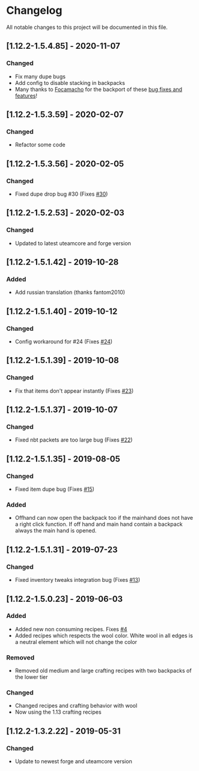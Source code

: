 # Changelog
All notable changes to this project will be documented in this file.

## [1.12.2-1.5.4.85] - 2020-11-07
### Changed
 - Fix many dupe bugs
 - Add config to disable stacking in backpacks
 - Many thanks to [Focamacho](https://github.com/Focamacho) for the backport of these [bug fixes and features](https://github.com/MC-U-Team/Useful-Backpacks/pull/47)!

## [1.12.2-1.5.3.59] - 2020-02-07
### Changed
 - Refactor some code

## [1.12.2-1.5.3.56] - 2020-02-05
### Changed
 - Fixed dupe drop bug #30 (Fixes [#30](https://github.com/MC-U-Team/Useful-Backpacks/issues/30))

## [1.12.2-1.5.2.53] - 2020-02-03
### Changed
 - Updated to latest uteamcore and forge version

## [1.12.2-1.5.1.42] - 2019-10-28
### Added
 - Add russian translation (thanks fantom2010)

## [1.12.2-1.5.1.40] - 2019-10-12
### Changed
 - Config workaround for #24 (Fixes [#24](https://github.com/MC-U-Team/Useful-Backpacks/issues/24))

## [1.12.2-1.5.1.39] - 2019-10-08
### Changed
 - Fix that items don't appear instantly (Fixes [#23](https://github.com/MC-U-Team/Useful-Backpacks/issues/23))

## [1.12.2-1.5.1.37] - 2019-10-07
### Changed
 - Fixed nbt packets are too large bug (Fixes [#22](https://github.com/MC-U-Team/Useful-Backpacks/issues/22))

## [1.12.2-1.5.1.35] - 2019-08-05
### Changed
 - Fixed item dupe bug (Fixes [#15](https://github.com/MC-U-Team/Useful-Backpacks/issues/15))

### Added
 - Offhand can now open the backpack too if the mainhand does not have a right click function. If off hand and main hand contain a backpack always the main hand is opened.

## [1.12.2-1.5.1.31] - 2019-07-23
### Changed
 - Fixed inventory tweaks integration bug (Fixes [#13](https://github.com/MC-U-Team/Useful-Backpacks/issues/13))

## [1.12.2-1.5.0.23] - 2019-06-03
### Added
 - Added new non consuming recipes. Fixes [#4](https://github.com/MC-U-Team/Useful-Backpacks/issues/4)
 - Added recipes which respects the wool color. White wool in all edges is a neutral element which will not change the color

### Removed
 - Removed old medium and large crafting recipes with two backpacks of the lower tier

### Changed
 - Changed recipes and crafting behavior with wool
 - Now using the 1.13 crafting recipes

## [1.12.2-1.3.2.22] - 2019-05-31
### Changed
 - Update to newest forge and uteamcore version
